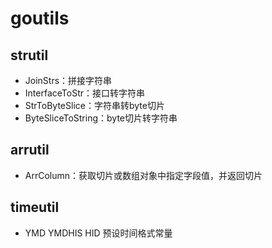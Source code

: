 # goutils

## strutil
*   JoinStrs：拼接字符串
*   InterfaceToStr：接口转字符串
*   StrToByteSlice：字符串转byte切片
*   ByteSliceToString：byte切片转字符串

## arrutil
*   ArrColumn：获取切片或数组对象中指定字段值，并返回切片

## timeutil
*   YMD YMDHIS HID 预设时间格式常量